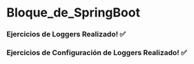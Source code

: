 # Bloque_de_SpringBoot

### Ejercicios de Loggers Realizado! :white_check_mark:
### Ejercicios de Configuración de Loggers Realizado! :white_check_mark: